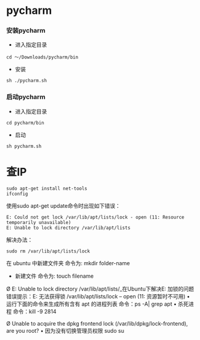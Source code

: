# pycharm
### 安装pycharm
* 进入指定目录
```
cd ～/Downloads/pycharm/bin
```
* 安装
```
sh ./pycharm.sh
```
### 启动pycharm
* 进入指定目录
```
cd pycharm/bin
```
* 启动
```
sh pycharm.sh
```

# 查IP
```
sudo apt-get install net-tools  
ifconfig
```


使用sudo apt-get update命令时出现如下错误：  
```
E: Could not get lock /var/lib/apt/lists/lock - open (11: Resource temporarily unavailable)
E: Unable to lock directory /var/lib/apt/lists
```
解决办法：    
```
sudo rm /var/lib/apt/lists/lock
```

在 ubuntu 中新建文件夹 命令为:
mkdir folder-name

* 新建文件 命令为:
touch filename

Ø E: Unable to lock directory /var/lib/apt/lists/_在Ubuntu下解决E: 加锁的问题
错误提示：E: 无法获得锁 /var/lib/apt/lists/lock – open (11: 资源暂时不可用)
	• 运行下面的命令来生成所有含有 apt 的进程列表
	命令：ps -A| grep apt
	• 杀死进程
	命令：kill -9 2814


Ø Unable to acquire the dpkg frontend lock (/var/lib/dpkg/lock-frontend), are you root?
	• 因为没有切换管理员权限 
sudo su